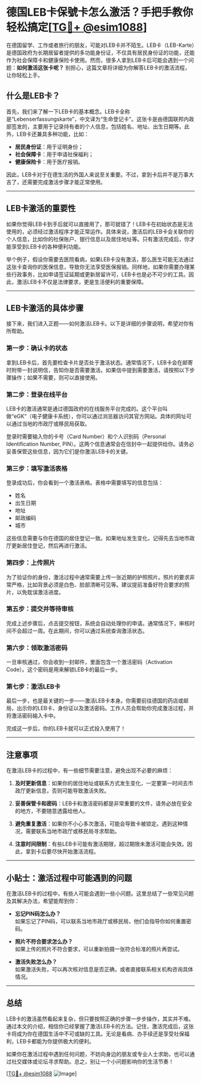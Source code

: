 # 德国LEB卡保號卡怎么激活？手把手教你轻松搞定[[TG💪+ @esim1088](https://t.me/s/esim1088)]

在德国留学、工作或者旅行的朋友，可能对LEB卡并不陌生。LEB卡（LEB-Karte）是德国政府为长期居留者提供的多功能身份证，不仅具有居民身份证的功能，还能作为社会保障卡和健康保险卡使用。然而，很多人拿到LEB卡后可能会遇到一个问题：**如何激活这张卡呢？** 别担心，这篇文章将详细为你解答LEB卡的激活流程，让你轻松上手。

## 什么是LEB卡？

首先，我们来了解一下LEB卡的基本概念。LEB卡全称是“Lebenserfassungskarte”，中文译为“生命登记卡”。这张卡是由德国联邦内政部签发的，主要用于记录持有者的个人信息，包括姓名、地址、出生日期等。此外，LEB卡还兼具多种功能，比如：

- **居民身份证**：用于证明身份；
- **社会保障卡**：用于申请社保福利；
- **健康保险卡**：用于医疗报销。

因此，LEB卡对于在德生活的外国人来说至关重要。不过，拿到卡后并不是万事大吉了，还需要完成激活步骤才能正常使用。

---

## LEB卡激活的重要性

如果你觉得LEB卡到手后就可以直接用了，那可就错了！LEB卡在初始状态是无法使用的，必须经过激活程序才能正常运作。具体来说，激活后的LEB卡会关联你的个人信息，比如你的社保账户、银行信息以及居住地址等。只有激活完成后，你才能享受到LEB卡的各种便利功能。

举个例子，假设你需要去医院看病，如果LEB卡没有激活，那么医生可能无法通过这张卡查询你的医保信息，导致你无法享受医保报销。同样地，如果你需要办理某些行政事务，比如申请签证延期或更新居留许可，LEB卡也是必不可少的工具。因此，激活LEB卡不仅是法律要求，更是生活便利的重要保障。

---

## LEB卡激活的具体步骤

接下来，我们进入正题——如何激活LEB卡。以下是详细的步骤说明，希望对你有所帮助。

### 第一步：确认卡的状态

拿到LEB卡后，首先要检查卡片是否处于激活状态。通常情况下，LEB卡会在邮寄时附带一封说明信，告知你是否需要激活。如果信中提到需要激活，请按照以下步骤操作；如果不需要，则可以直接使用。

### 第二步：登录在线平台

LEB卡的激活通常是通过德国政府的在线服务平台完成的。这个平台叫做“eGK”（电子健康卡系统），你可以通过浏览器访问其官方网站。具体的网址可以通过当地的市政厅或移民局获取。

登录时需要输入你的卡号（Card Number）和个人识别码（Personal Identification Number, PIN）。这两个信息通常会在信封中一起提供给你。请务必妥善保管这些信息，因为它们是你激活LEB卡的关键。

### 第三步：填写激活表格

登录成功后，你会看到一个激活表格。表格中需要填写的信息包括：

- 姓名
- 出生日期
- 地址
- 邮政编码
- 城市

这些信息需要与你在德国的居住登记一致。如果地址发生变化，记得先去当地市政厅更新居住登记，然后再进行激活。

### 第四步：上传照片

为了验证你的身份，激活过程中通常需要上传一张近期的护照照片。照片的要求非常严格，比如背景必须是白色、脸部清晰可见等。建议提前准备好符合要求的照片，以免耽误激活进度。

### 第五步：提交并等待审核

完成上述步骤后，点击提交按钮，系统会自动处理你的申请。通常情况下，审核时间不会超过一周。在此期间，你可以通过系统查询激活状态。

### 第六步：领取激活密码

一旦审核通过，你会收到一封邮件，里面包含一个激活密码（Activation Code）。这个密码是用来解锁LEB卡的最后一步。

### 第七步：激活LEB卡

最后一步，也是最关键的一步——激活LEB卡本身。你需要前往德国的药店或邮局，出示你的LEB卡、身份证以及激活密码。工作人员会帮助你完成激活过程，并将激活密码输入卡中。

完成这一步后，你的LEB卡就可以正式投入使用了！

---

## 注意事项

在激活LEB卡的过程中，有一些细节需要注意，避免出现不必要的麻烦：

1. **及时更新信息**：如果你的居住地址或联系方式发生变化，一定要第一时间去市政厅更新信息，否则可能导致激活失败。
   
2. **妥善保管卡和密码**：LEB卡和激活密码都是非常重要的文件，请务必放在安全的地方，不要随意透露给他人。

3. **避免重复激活**：如果你不小心多次激活，可能会导致卡被锁定。遇到这种情况，需要联系当地市政厅或移民局寻求帮助。

4. **注意时间限制**：有些LEB卡可能有激活期限，超过期限未激活可能会失效。因此，拿到卡后要尽快开始激活流程。

---

## 小贴士：激活过程中可能遇到的问题

在激活LEB卡的过程中，有些人可能会遇到一些小问题。这里总结了一些常见问题及其解决办法，希望能帮到你：

- **忘记PIN码怎么办？**  
  如果忘记了PIN码，可以联系当地市政厅或移民局，他们会指导你如何重置密码。

- **照片不符合要求怎么办？**  
  如果上传的照片不符合要求，可以重新拍摄一张符合标准的照片再尝试。

- **激活失败怎么办？**  
  如果激活失败，可以再次核对信息是否正确，或者直接联系相关机构咨询具体情况。

---

## 总结

LEB卡的激活虽然看起来复杂，但只要按照正确的步骤一步步操作，其实并不难。通过本文的介绍，相信你已经掌握了激活LEB卡的方法。记住，激活完成后，这张卡将成为你在德国生活中不可或缺的工具。无论是看病、办手续还是享受社保福利，LEB卡都能为你提供极大的便利。

如果你在激活过程中遇到任何问题，不妨向身边的朋友或专业人士求助，也可以通过社交媒体或论坛寻求帮助。总之，别让一个小问题影响你的生活节奏！

[[TG💪+ @esim1088](https://t.me/s/esim1088) ![Image](https://i.postimg.cc/4NQfJmqS/Snipaste-2025-05-13-00-14-12.png)]